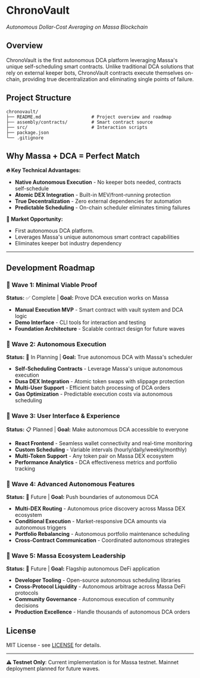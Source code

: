 # ChronoVault
*Autonomous Dollar-Cost Averaging on Massa Blockchain*

## Overview

ChronoVault is the first autonomous DCA platform leveraging Massa's unique self-scheduling smart contracts. Unlike traditional DCA solutions that rely on external keeper bots, ChronoVault contracts execute themselves on-chain, providing true decentralization and eliminating single points of failure.


## Project Structure

```
chronovault/
├── README.md                   # Project overview and roadmap
├── assembly/contracts/         # Smart contract source
├── src/                        # Interaction scripts
├── package.json
└── .gitignore
```

## Why Massa + DCA = Perfect Match

**🔥 Key Technical Advantages:**
- **Native Autonomous Execution** - No keeper bots needed, contracts self-schedule
- **Atomic DEX Integration** - Built-in MEV/front-running protection  
- **True Decentralization** - Zero external dependencies for automation
- **Predictable Scheduling** - On-chain scheduler eliminates timing failures

**🎯 Market Opportunity:**
- First autonomous DCA platform.
- Leverages Massa's unique autonomous smart contract capabilities
- Eliminates  keeper bot industry dependency

---

## Development Roadmap

### 🌊 Wave 1: Minimal Viable Proof 
**Status:** ✅ Complete | **Goal:** Prove DCA execution works on Massa

- **Manual Execution MVP** - Smart contract with vault system and DCA logic
- **Demo Interface** - CLI tools for interaction and testing
- **Foundation Architecture** - Scalable contract design for future waves

### 🌊 Wave 2: Autonomous Execution
**Status:** 🔄 In Planning | **Goal:** True autonomous DCA with Massa's scheduler

- **Self-Scheduling Contracts** - Leverage Massa's unique autonomous execution
- **Dusa DEX Integration** - Atomic token swaps with slippage protection
- **Multi-User Support** - Efficient batch processing of DCA orders
- **Gas Optimization** - Predictable execution costs via autonomous scheduling

### 🌊 Wave 3: User Interface & Experience
**Status:** 📋 Planned | **Goal:** Make autonomous DCA accessible to everyone

- **React Frontend** - Seamless wallet connectivity and real-time monitoring
- **Custom Scheduling** - Variable intervals (hourly/daily/weekly/monthly)
- **Multi-Token Support** - Any token pair on Massa DEX ecosystem
- **Performance Analytics** - DCA effectiveness metrics and portfolio tracking

### 🌊 Wave 4: Advanced Autonomous Features
**Status:** 🔮 Future | **Goal:** Push boundaries of autonomous DCA

- **Multi-DEX Routing** - Autonomous price discovery across Massa DEX ecosystem
- **Conditional Execution** - Market-responsive DCA amounts via autonomous triggers
- **Portfolio Rebalancing** - Autonomous portfolio maintenance scheduling
- **Cross-Contract Communication** - Coordinated autonomous strategies

### 🌊 Wave 5: Massa Ecosystem Leadership
**Status:** 🔮 Future | **Goal:** Flagship autonomous DeFi application

- **Developer Tooling** - Open-source autonomous scheduling libraries
- **Cross-Protocol Liquidity** - Autonomous arbitrage across Massa DeFi protocols
- **Community Governance** - Autonomous execution of community decisions
- **Production Excellence** - Handle thousands of autonomous DCA orders


## License

MIT License - see [LICENSE](LICENSE) for details.

---

**⚠️ Testnet Only**: Current implementation is for Massa testnet. Mainnet deployment planned for future waves.